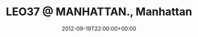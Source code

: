 ---
templateKey: event
guid: 089789bc-6eab-11ea-99c5-002590d1d1b0
date: 2012-09-19T22:00:00+00:00
eventTime: '10pm'
title: 'LEO37 @ MANHATTAN., Manhattan'
artist: 'LEO37 @ MANHATTAN.'
city: Taipei
venue: Manhattan
group: LEO37
---